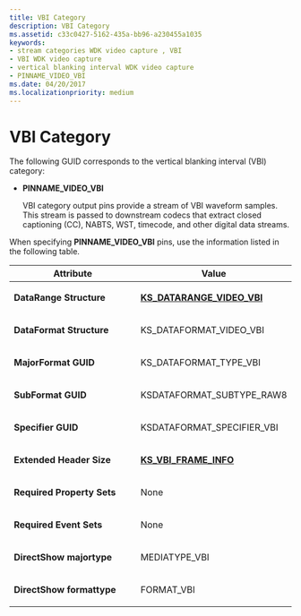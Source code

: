 ```yaml
---
title: VBI Category
description: VBI Category
ms.assetid: c33c0427-5162-435a-bb96-a230455a1035
keywords:
- stream categories WDK video capture , VBI
- VBI WDK video capture
- vertical blanking interval WDK video capture
- PINNAME_VIDEO_VBI
ms.date: 04/20/2017
ms.localizationpriority: medium
---
```


# VBI Category


The following GUID corresponds to the vertical blanking interval (VBI) category:

-   **PINNAME\_VIDEO\_VBI**

    VBI category output pins provide a stream of VBI waveform samples. This stream is passed to downstream codecs that extract closed captioning (CC), NABTS, WST, timecode, and other digital data streams.

When specifying **PINNAME\_VIDEO\_VBI** pins, use the information listed in the following table.

<table>
<colgroup>
<col width="50%" />
<col width="50%" />
</colgroup>
<thead>
<tr class="header">
<th>Attribute</th>
<th>Value</th>
</tr>
</thead>
<tbody>
<tr class="odd">
<td><p><strong>DataRange Structure</strong></p></td>
<td><p><a href="https://msdn.microsoft.com/library/windows/hardware/ff567631" data-raw-source="[&lt;strong&gt;KS_DATARANGE_VIDEO_VBI&lt;/strong&gt;](https://msdn.microsoft.com/library/windows/hardware/ff567631)"><strong>KS_DATARANGE_VIDEO_VBI</strong></a></p></td>
</tr>
<tr class="even">
<td><p><strong>DataFormat Structure</strong></p></td>
<td><p>KS_DATAFORMAT_VIDEO_VBI</p></td>
</tr>
<tr class="odd">
<td><p><strong>MajorFormat GUID</strong></p></td>
<td><p>KS_DATAFORMAT_TYPE_VBI</p></td>
</tr>
<tr class="even">
<td><p><strong>SubFormat GUID</strong></p></td>
<td><p>KSDATAFORMAT_SUBTYPE_RAW8</p></td>
</tr>
<tr class="odd">
<td><p><strong>Specifier GUID</strong></p></td>
<td><p>KSDATAFORMAT_SPECIFIER_VBI</p></td>
</tr>
<tr class="even">
<td><p><strong>Extended Header Size</strong></p></td>
<td><p><a href="https://msdn.microsoft.com/library/windows/hardware/ff567694" data-raw-source="[&lt;strong&gt;KS_VBI_FRAME_INFO&lt;/strong&gt;](https://msdn.microsoft.com/library/windows/hardware/ff567694)"><strong>KS_VBI_FRAME_INFO</strong></a></p></td>
</tr>
<tr class="odd">
<td><p><strong>Required Property Sets</strong></p></td>
<td><p>None</p></td>
</tr>
<tr class="even">
<td><p><strong>Required Event Sets</strong></p></td>
<td><p>None</p></td>
</tr>
<tr class="odd">
<td><p><strong>DirectShow majortype</strong></p></td>
<td><p>MEDIATYPE_VBI</p></td>
</tr>
<tr class="even">
<td><p><strong>DirectShow formattype</strong></p></td>
<td><p>FORMAT_VBI</p></td>
</tr>
</tbody>
</table>

 

 

 





